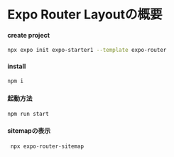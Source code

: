 # Expo Router Layoutの概要

#### create project
```zsh
npx expo init expo-starter1 --template expo-router
```
#### install
```zsh
npm i
```

#### 起動方法
```zsh
npm run start
```
#### sitemapの表示
```zsh
 npx expo-router-sitemap
```
